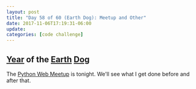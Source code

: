 ```yaml
---
layout: post
title: "Day 58 of 60 (Earth Dog): Meetup and Other"
date: 2017-11-06T17:19:31-06:00
update: 
categories: [code challenge]
---
```

## [Year](https://en.wikipedia.org/wiki/Chinese_zodiac#Years) of the [Earth](https://en.wikipedia.org/wiki/Earth_(Wu_Xing)) [Dog](https://en.wikipedia.org/wiki/Dog_(zodiac))
The [Python Web Meetup](https://www.meetup.com/python-web-houston/events/242131700/) is tonight. We'll see what I get done before and after that.

<!-- I'll start back at [Three Strikes and Refactor](http://www.obeythetestinggoat.com/book/chapter_post_and_database.html#_three_strikes_and_refactor) tomorrow.

 -->